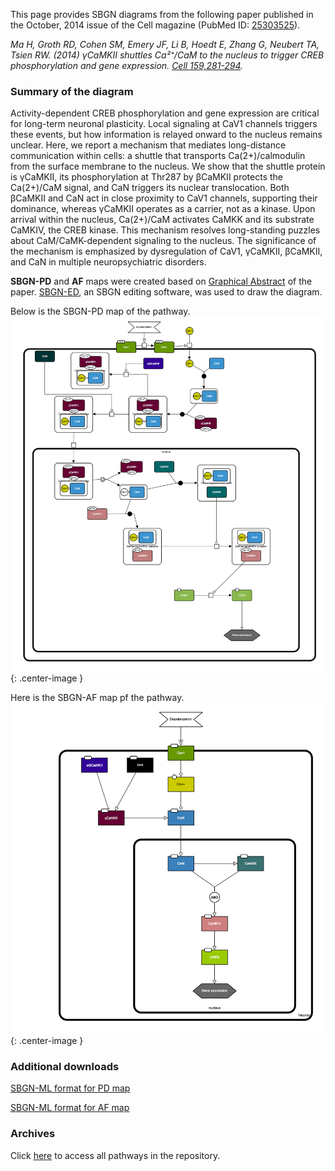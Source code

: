 
This page provides SBGN diagrams from the following paper published in the October, 2014 issue of the Cell magazine (PubMed ID: [25303525](http://www.ncbi.nlm.nih.gov/pubmed/25303525)).

*Ma H, Groth RD, Cohen SM, Emery JF, Li B, Hoedt E, Zhang G, Neubert TA, Tsien RW. (2014) γCaMKII shuttles Ca²⁺/CaM to the nucleus to trigger CREB phosphorylation and gene expression. [Cell 159,281-294](http://www.sciencedirect.com/science/article/pii/S0092867414011684).*

### Summary of the diagram

Activity-dependent CREB phosphorylation and gene expression are critical for long-term neuronal plasticity. Local signaling at CaV1 channels triggers these events, but how information is relayed onward to the nucleus remains unclear. Here, we report a mechanism that mediates long-distance communication within cells: a shuttle that transports Ca(2+)/calmodulin from the surface membrane to the nucleus. We show that the shuttle protein is γCaMKII, its phosphorylation at Thr287 by βCaMKII protects the Ca(2+)/CaM signal, and CaN triggers its nuclear translocation. Both βCaMKII and CaN act in close proximity to CaV1 channels, supporting their dominance, whereas γCaMKII operates as a carrier, not as a kinase. Upon arrival within the nucleus, Ca(2+)/CaM activates CaMKK and its substrate CaMKIV, the CREB kinase. This mechanism resolves long-standing puzzles about CaM/CaMK-dependent signaling to the nucleus. The significance of the mechanism is emphasized by dysregulation of CaV1, γCaMKII, βCaMKII, and CaN in multiple neuropsychiatric disorders.

**SBGN-PD** and **AF** maps were created based on [Graphical Abstract](http://www.sciencedirect.com/science/article/pii/S0092867414011684#fx1) of the paper. [SBGN-ED](http://www.sbgn-ed.org/), an SBGN editing software, was used to draw the diagram.

Below is the SBGN-PD map of the pathway. 
![SBGN-PD map](POM_Nov2014_PD.png){: .center-image }

Here is the SBGN-AF map pf the pathway.
![SBGN-PD map](POM_Nov2014_AF.png){: .center-image }

### Additional downloads

[SBGN-ML format for PD map](https://raw.githubusercontent.com/sbgn/pathway-archive/master/camkii-creb-phosphorylation/POM_Nov2014_PD.sbgn)

[SBGN-ML format for AF map](https://raw.githubusercontent.com/sbgn/pathway-archive/master/camkii-creb-phosphorylation/POM_Nov2014_AF.sbgn)

### Archives

Click [here](https://github.com/sbgn/pathway-archive) to access all pathways in the repository.
